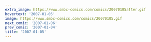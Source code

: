 ```yaml
---
extra_image: https://www.smbc-comics.com/comics/20070105after.gif
hovertext: '2007-01-05'
image: https://www.smbc-comics.com/comics/20070105.gif
next_comic: '2007-01-06'
prev_comic: '2007-01-04'
title: '2007-01-05'
---
```


